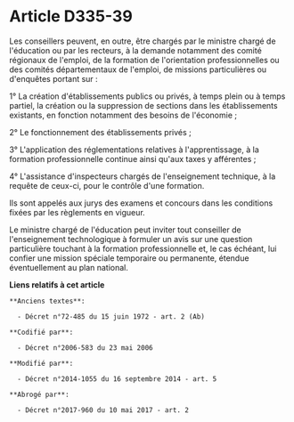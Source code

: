 # Article D335-39

Les conseillers peuvent, en outre, être chargés par le ministre chargé de l'éducation ou par les recteurs, à la demande
notamment des comité régionaux de l'emploi, de la formation de l'orientation professionnelles ou des comités départementaux
de l'emploi, de missions particulières ou d'enquêtes portant sur :

1° La création d'établissements publics ou privés, à temps plein ou à temps partiel, la création ou la suppression de
sections dans les établissements existants, en fonction notamment des besoins de l'économie ;

2° Le fonctionnement des établissements privés ;

3° L'application des réglementations relatives à l'apprentissage, à la formation professionnelle continue ainsi qu'aux taxes
y afférentes ;

4° L'assistance d'inspecteurs chargés de l'enseignement technique, à la requête de ceux-ci, pour le contrôle d'une formation.

Ils sont appelés aux jurys des examens et concours dans les conditions fixées par les règlements en vigueur.

Le ministre chargé de l'éducation peut inviter tout conseiller de l'enseignement technologique à formuler un avis sur une
question particulière touchant à la formation professionnelle et, le cas échéant, lui confier une mission spéciale temporaire
ou permanente, étendue éventuellement au plan national.

**Liens relatifs à cet article**

	**Anciens textes**:

	  - Décret n°72-485 du 15 juin 1972 - art. 2 (Ab)

	**Codifié par**:

	  - Décret n°2006-583 du 23 mai 2006

	**Modifié par**:

	  - Décret n°2014-1055 du 16 septembre 2014 - art. 5

	**Abrogé par**:

	  - Décret n°2017-960 du 10 mai 2017 - art. 2
